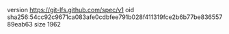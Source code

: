 version https://git-lfs.github.com/spec/v1
oid sha256:54cc92c9671ca083afe0cdbfee791b028f411319fce2b6b77be83655789eab63
size 1962
